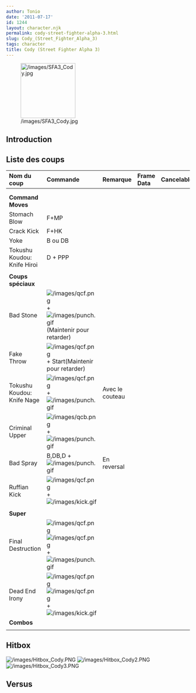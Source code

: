 ```yaml
---
author: Tonio
date: '2011-07-17'
id: 1244
layout: character.njk
permalink: cody-street-fighter-alpha-3.html
slug: Cody_(Street_Fighter_Alpha_3)
tags: character
title: Cody (Street Fighter Alpha 3)
---
```


<figure>
<img src="/images/SFA3_Cody.jpg" title="/images/SFA3_Cody.jpg"
width="150" alt="/images/SFA3_Cody.jpg" />
<figcaption aria-hidden="true">/images/SFA3_Cody.jpg</figcaption>
</figure>

## Introduction

## Liste des coups

| Nom du coup                 | Commande                                                                                                                  | Remarque        | Frame Data | Cancelable | Dommages |
|:----------------------------|:--------------------------------------------------------------------------------------------------------------------------|:----------------|:-----------|:-----------|:---------|
|                             |                                                                                                                           |                 |            |            |          |
|                             |                                                                                                                           |                 |            |            |          |
| **Command Moves**           |                                                                                                                           |                 |            |            |          |
| Stomach Blow                | F+MP                                                                                                                      |                 |            |            |          |
| Crack Kick                  | F+HK                                                                                                                      |                 |            |            |          |
| Yoke                        | B ou DB                                                                                                                   |                 |            |            |          |
| Tokushu Koudou: Knife Hiroi | D + PPP                                                                                                                   |                 |            |            |          |
|                             |                                                                                                                           |                 |            |            |          |
| **Coups spéciaux**          |                                                                                                                           |                 |            |            |          |
| Bad Stone                   | ![](/images/qcf.png "/images/qcf.png") + ![](/images/punch.gif "/images/punch.gif")(Maintenir pour retarder)              |                 |            |            |          |
| Fake Throw                  | ![](/images/qcf.png "/images/qcf.png") + Start(Maintenir pour retarder)                                                   |                 |            |            |          |
| Tokushu Koudou: Knife Nage  | ![](/images/qcf.png "/images/qcf.png") + ![](/images/punch.gif "/images/punch.gif")                                       | Avec le couteau |            |            |          |
| Criminal Upper              | ![](/images/qcb.png "/images/qcb.png") + ![](/images/punch.gif "/images/punch.gif")                                       |                 |            |            |          |
| Bad Spray                   | B,DB,D + ![](/images/punch.gif "/images/punch.gif")                                                                       | En reversal     |            |            |          |
| Ruffian Kick                | ![](/images/qcf.png "/images/qcf.png") +![](/images/kick.gif "/images/kick.gif")                                          |                 |            |            |          |
|                             |                                                                                                                           |                 |            |            |          |
| **Super**                   |                                                                                                                           |                 |            |            |          |
| Final Destruction           | ![](/images/qcf.png "/images/qcf.png")![](/images/qcf.png "/images/qcf.png") + ![](/images/punch.gif "/images/punch.gif") |                 |            |            |          |
| Dead End Irony              | ![](/images/qcf.png "/images/qcf.png")![](/images/qcf.png "/images/qcf.png") + ![](/images/kick.gif "/images/kick.gif")   |                 |            |            |          |
| **Combos**                  |                                                                                                                           |                 |            |            |          |
|                             |                                                                                                                           |                 |            |            |          |

## Hitbox

![](/images/Hitbox_Cody.PNG "/images/Hitbox_Cody.PNG")
![](/images/Hitbox_Cody2.PNG "/images/Hitbox_Cody2.PNG")
![](/images/Hitbox_Cody3.PNG "/images/Hitbox_Cody3.PNG")

## Versus